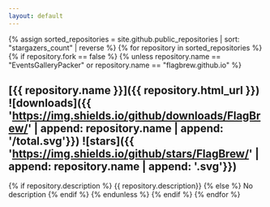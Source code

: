 ```yaml
---
layout: default
---
```


{% assign sorted_repositories = site.github.public_repositories | sort: "stargazers_count" | reverse %}
{% for repository in sorted_repositories %}
  {% if repository.fork == false %}
  {% unless repository.name == "EventsGalleryPacker" or repository.name == "flagbrew.github.io" %}
  ## [{{ repository.name }}]({{ repository.html_url }}) ![downloads]({{ 'https://img.shields.io/github/downloads/FlagBrew/' | append: repository.name | append: '/total.svg'}}) ![stars]({{ 'https://img.shields.io/github/stars/FlagBrew/' | append: repository.name | append: '.svg'}})
  {% if repository.description %}
  {{ repository.description}}
  {% else %}
  No description
  {% endif %}
  {% endunless %}
  {% endif %}
{% endfor %}